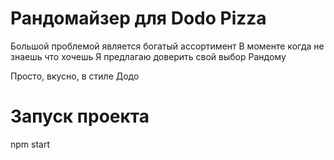 # Рандомайзер для Dodo Pizza
Большой проблемой является богатый ассортимент 
В моменте когда не знаешь что хочешь
Я предлагаю доверить свой выбор Рандому

Просто, вкусно, в стиле Додо

# Запуск проекта
npm start

